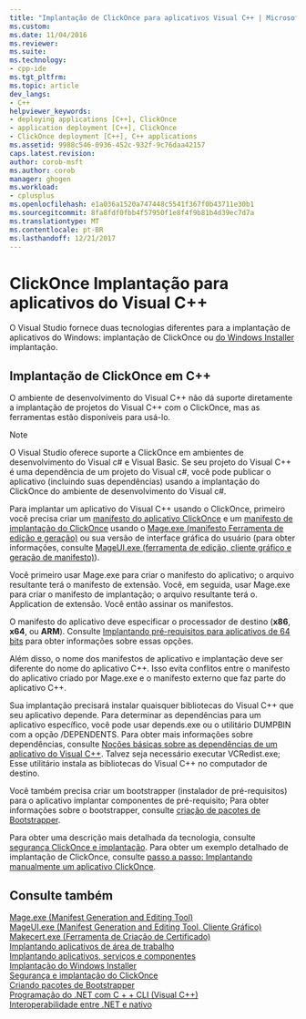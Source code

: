 ```yaml
---
title: "Implantação de ClickOnce para aplicativos Visual C++ | Microsoft Docs"
ms.custom: 
ms.date: 11/04/2016
ms.reviewer: 
ms.suite: 
ms.technology:
- cpp-ide
ms.tgt_pltfrm: 
ms.topic: article
dev_langs:
- C++
helpviewer_keywords:
- deploying applications [C++], ClickOnce
- application deployment [C++], ClickOnce
- ClickOnce deployment [C++], C++ applications
ms.assetid: 9988c546-0936-452c-932f-9c76daa42157
caps.latest.revision: 
author: corob-msft
ms.author: corob
manager: ghogen
ms.workload:
- cplusplus
ms.openlocfilehash: e1a036a1520a747448c5541f367f0b43711e30b1
ms.sourcegitcommit: 8fa8fdf0fbb4f57950f1e8f4f9b81b4d39ec7d7a
ms.translationtype: MT
ms.contentlocale: pt-BR
ms.lasthandoff: 12/21/2017
---
```

# <a name="clickonce-deployment-for-visual-c-applications"></a>ClickOnce Implantação para aplicativos do Visual C++
O Visual Studio fornece duas tecnologias diferentes para a implantação de aplicativos do Windows: implantação de ClickOnce ou [do Windows Installer](http://msdn.microsoft.com/library/cc185688) implantação.  
  
## <a name="clickonce-deployment-in-c"></a>Implantação de ClickOnce em C++  
 O ambiente de desenvolvimento do Visual C++ não dá suporte diretamente a implantação de projetos do Visual C++ com o ClickOnce, mas as ferramentas estão disponíveis para usá-lo.  
  
> [!NOTE]
>  O Visual Studio oferece suporte a ClickOnce em ambientes de desenvolvimento do Visual c# e Visual Basic. Se seu projeto do Visual C++ é uma dependência de um projeto do Visual c#, você pode publicar o aplicativo (incluindo suas dependências) usando a implantação do ClickOnce do ambiente de desenvolvimento do Visual c#.  
  
 Para implantar um aplicativo do Visual C++ usando o ClickOnce, primeiro você precisa criar um [manifesto do aplicativo ClickOnce](/visualstudio/deployment/clickonce-application-manifest) e um [manifesto de implantação do ClickOnce](/visualstudio/deployment/clickonce-deployment-manifest) usando o [Mage.exe (manifesto Ferramenta de edição e geração)](/dotnet/framework/tools/mage-exe-manifest-generation-and-editing-tool) ou sua versão de interface gráfica do usuário (para obter informações, consulte [MageUI.exe (ferramenta de edição, cliente gráfico e geração de manifesto)](/dotnet/framework/tools/mageui-exe-manifest-generation-and-editing-tool-graphical-client)).  

  
 Você primeiro usar Mage.exe para criar o manifesto do aplicativo; o arquivo resultante terá o manifesto de extensão. Você, em seguida, usar Mage.exe para criar o manifesto de implantação; o arquivo resultante terá o. Application de extensão. Você então assinar os manifestos.  
  
 O manifesto do aplicativo deve especificar o processador de destino (**x86**, **x64**, ou **ARM**). Consulte [Implantando pré-requisitos para aplicativos de 64 bits](/visualstudio/deployment/deploying-prerequisites-for-64-bit-applications) para obter informações sobre essas opções.  
  
 Além disso, o nome dos manifestos de aplicativo e implantação deve ser diferente do nome do aplicativo C++. Isso evita conflitos entre o manifesto do aplicativo criado por Mage.exe e o manifesto externo que faz parte do aplicativo C++.  
  
 Sua implantação precisará instalar quaisquer bibliotecas do Visual C++ que seu aplicativo depende. Para determinar as dependências para um aplicativo específico, você pode usar depends.exe ou o utilitário DUMPBIN com a opção /DEPENDENTS. Para obter mais informações sobre dependências, consulte [Noções básicas sobre as dependências de um aplicativo do Visual C++](../ide/understanding-the-dependencies-of-a-visual-cpp-application.md). Talvez seja necessário executar VCRedist.exe; Esse utilitário instala as bibliotecas do Visual C++ no computador de destino.  
  
 Você também precisa criar um bootstrapper (instalador de pré-requisitos) para o aplicativo implantar componentes de pré-requisito; Para obter informações sobre o bootstrapper, consulte [criação de pacotes de Bootstrapper](/visualstudio/deployment/creating-bootstrapper-packages).  
  
 Para obter uma descrição mais detalhada da tecnologia, consulte [segurança ClickOnce e implantação](/visualstudio/deployment/clickonce-security-and-deployment). Para obter um exemplo detalhado de implantação de ClickOnce, consulte [passo a passo: Implantando manualmente um aplicativo ClickOnce](/visualstudio/deployment/walkthrough-manually-deploying-a-clickonce-application).  
  
## <a name="see-also"></a>Consulte também  
 [Mage.exe (Manifest Generation and Editing Tool)](/dotnet/framework/tools/mage-exe-manifest-generation-and-editing-tool)   
 [MageUI.exe (Manifest Generation and Editing Tool, Cliente Gráfico)](/dotnet/framework/tools/mageui-exe-manifest-generation-and-editing-tool-graphical-client)   
 [Makecert.exe (Ferramenta de Criação de Certificado)](https://msdn.microsoft.com/library/windows/desktop/aa386968)   
 [Implantando aplicativos de área de trabalho](../ide/deploying-native-desktop-applications-visual-cpp.md)   
 [Implantando aplicativos, serviços e componentes](/visualstudio/deployment/deploying-applications-services-and-components)   
 [Implantação do Windows Installer](http://msdn.microsoft.com/en-us/121be21b-b916-43e2-8f10-8b080516d2a0)   
 [Segurança e implantação do ClickOnce](/visualstudio/deployment/clickonce-security-and-deployment)   
 [Criando pacotes de Bootstrapper](/visualstudio/deployment/creating-bootstrapper-packages)   
 [Programação do .NET com C + + CLI (Visual C++)](../dotnet/dotnet-programming-with-cpp-cli-visual-cpp.md)   
 [Interoperabilidade entre .NET e nativo](../dotnet/native-and-dotnet-interoperability.md)